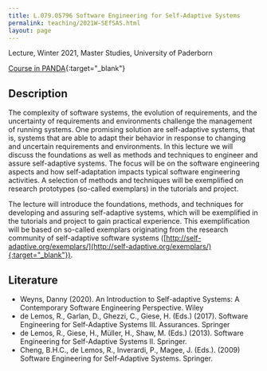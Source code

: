 ```yaml
---
title: L.079.05796 Software Engineering for Self-Adaptive Systems
permalink: teaching/2021W-SEfSAS.html
layout: page
---
```


Lecture, Winter 2021, Master Studies, University of Paderborn

[Course in PANDA](https://panda.uni-paderborn.de/course/view.php?id=30286){:target="_blank"}

## Description
The complexity of software systems, the evolution of requirements, and the uncertainty of requirements and environments challenge the management of running systems. One promising solution are self-adaptive systems, that is, systems that are able to adapt their behavior in response to changing and uncertain requirements and environments. In this lecture we will discuss the foundations as well as methods and techniques to engineer and assure self-adaptive systems. The focus will be on the software engineering aspects and how self-adaptation impacts typical software engineering activities. A selection of methods and techniques will be exemplified on research prototypes (so-called exemplars) in the tutorials and project.

The lecture will introduce the foundations, methods, and techniques for developing and assuring self-adaptive systems, which will be exemplified in the tutorials and project to gain practical experience. This exemplification will be based on so-called exemplars originating from the research community of self-adaptive software systems ([http://self-adaptive.org/exemplars/](http://self-adaptive.org/exemplars/){:target="_blank"}).

## Literature
* Weyns, Danny (2020). An Introduction to Self-adaptive Systems: A Contemporary Software Engineering Perspective. Wiley
* de Lemos, R., Garlan, D., Ghezzi, C., Giese, H. (Eds.) (2017). Software Engineering for Self-Adaptive Systems III. Assurances. Springer
* de Lemos, R., Giese, H., Müller, H., Shaw, M. (Eds.) (2013). Software Engineering for Self-Adaptive Systems II. Springer.
* Cheng, B.H.C., de Lemos, R., Inverardi, P., Magee, J. (Eds.). (2009) Software Engineering for Self-Adaptive Systems. Springer.
